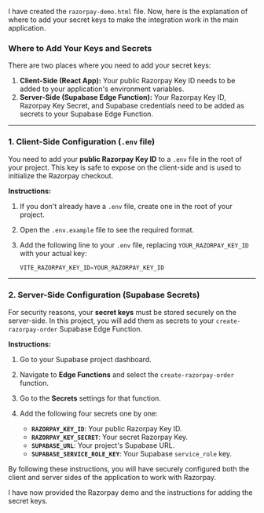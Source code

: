 I have created the `razorpay-demo.html` file. Now, here is the explanation of where to add your secret keys to make the integration work in the main application.

### Where to Add Your Keys and Secrets

There are two places where you need to add your secret keys:

1. __Client-Side (React App):__ Your public Razorpay Key ID needs to be added to your application's environment variables.
2. __Server-Side (Supabase Edge Function):__ Your Razorpay Key ID, Razorpay Key Secret, and Supabase credentials need to be added as secrets to your Supabase Edge Function.

---

### 1. Client-Side Configuration (`.env` file)

You need to add your __public Razorpay Key ID__ to a `.env` file in the root of your project. This key is safe to expose on the client-side and is used to initialize the Razorpay checkout.

__Instructions:__

1. If you don't already have a `.env` file, create one in the root of your project.

2. Open the `.env.example` file to see the required format.

3. Add the following line to your `.env` file, replacing `YOUR_RAZORPAY_KEY_ID` with your actual key:

   ```javascript
   VITE_RAZORPAY_KEY_ID=YOUR_RAZORPAY_KEY_ID
   ```

---

### 2. Server-Side Configuration (Supabase Secrets)

For security reasons, your __secret keys__ must be stored securely on the server-side. In this project, you will add them as secrets to your `create-razorpay-order` Supabase Edge Function.

__Instructions:__

1. Go to your Supabase project dashboard.

2. Navigate to __Edge Functions__ and select the `create-razorpay-order` function.

3. Go to the __Secrets__ settings for that function.

4. Add the following four secrets one by one:

   - __`RAZORPAY_KEY_ID`__: Your public Razorpay Key ID.
   - __`RAZORPAY_KEY_SECRET`__: Your secret Razorpay Key.
   - __`SUPABASE_URL`__: Your project's Supabase URL.
   - __`SUPABASE_SERVICE_ROLE_KEY`__: Your Supabase `service_role` key.

By following these instructions, you will have securely configured both the client and server sides of the application to work with Razorpay.

I have now provided the Razorpay demo and the instructions for adding the secret keys.
